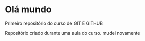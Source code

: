 # Olá mundo
 Primeiro repositório do curso de GIT E GITHUB
 
Repositório criado durante uma aula do curso.
mudei novamente
